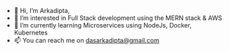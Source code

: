 - 👋 Hi, I’m Arkadipta,
- 👀 I’m interested in Full Stack development using the MERN stack & AWS
- 🌱 I’m currently learning Microservices using NodeJs, Docker, Kubernetes
- 📫 You can reach me on dasarkadipta@gmail.com

<!---
Arka-98/Arka-98 is a ✨ special ✨ repository because its `README.md` (this file) appears on your GitHub profile.
You can click the Preview link to take a look at your changes.
--->
